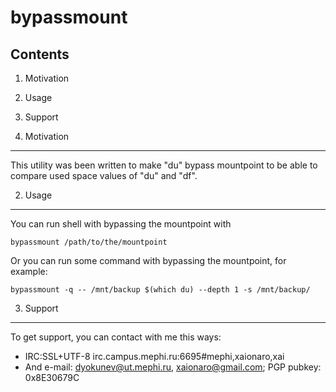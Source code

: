 bypassmount
===========
Contents
--------

1. Motivation
2. Usage
3. Support


1. Motivation
-------------

This utility was been written to make "du" bypass mountpoint to be able
to compare used space values of "du" and "df".


2. Usage
--------

You can run shell with bypassing the mountpoint with

    bypassmount /path/to/the/mountpoint

Or you can run some command with bypassing the mountpoint, for example:

    bypassmount -q -- /mnt/backup $(which du) --depth 1 -s /mnt/backup/


3. Support
----------

To get support, you can contact with me this ways:
- IRC:SSL+UTF-8 irc.campus.mephi.ru:6695#mephi,xaionaro,xai
- And e-mail: <dyokunev@ut.mephi.ru>, <xaionaro@gmail.com>; PGP pubkey: 0x8E30679C


